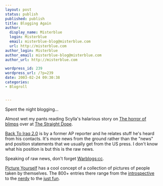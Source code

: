 ```yaml
---
layout: post
status: publish
published: publish
title: Blogging Again
author:
  display_name: Misterblue
  login: Misterblue
  email: misterblue-blog@misterblue.com
  url: http://misterblue.com
author_login: Misterblue
author_email: misterblue-blog@misterblue.com
author_url: http://misterblue.com

wordpress_id: 239
wordpress_url: /?p=239
date: 2003-02-24 09:30:38
categories:
- Blogroll


---
```

<p>Spent the night blogging...</p><p>Almost wet my pants reading Scylla's halarious story on <a href="http://boards.straightdope.com/sdmb/showthread.php?threadid=160851">The horror of blimps</a> over at <a href="http://boards.straightdope.com/sdmb/">The Straight Dope</a>.</p><p><a href="http://www.back-to-iraq.com/">Back To Iraq 2.0</a> is by a former AP reporter and he relates stuff he's heard from his contacts.  It's more news from the ground rather than the "news" and position statements that we usually get from the US press. I don't know what his position is but this is the raw news.</p><p>Speaking of raw news, don't forget <a href="http://www.warblogs.cc/">Warblogs:cc</a>.</p><p><a href="http://pictureyourself.org/">Picture Yourself</a> has a cool concept of a collection of pictures of people taken by themselves.  The 800+ entries there range from the <a href="http://pictureyourself.org/archives/000813.php?page=1">introspective</a> to the <a href="http://pictureyourself.org/archives/000798.php?page=2">nerdy</a> to the  <a href="http://pictureyourself.org/archives/000815.php?page=1"> just fun</a>.</p>
